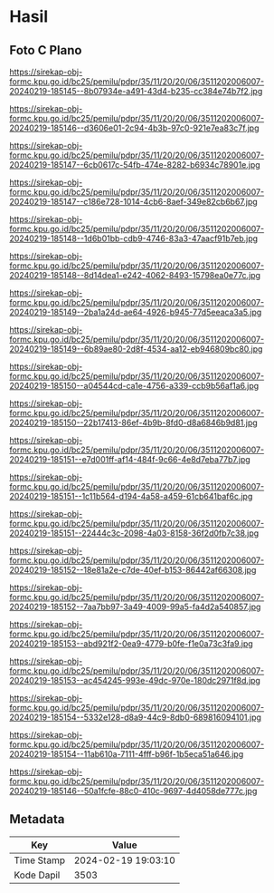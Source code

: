 # Hasil

## Foto C Plano

https://sirekap-obj-formc.kpu.go.id/bc25/pemilu/pdpr/35/11/20/20/06/3511202006007-20240219-185145--8b07934e-a491-43d4-b235-cc384e74b7f2.jpg

https://sirekap-obj-formc.kpu.go.id/bc25/pemilu/pdpr/35/11/20/20/06/3511202006007-20240219-185146--d3606e01-2c94-4b3b-97c0-921e7ea83c7f.jpg

https://sirekap-obj-formc.kpu.go.id/bc25/pemilu/pdpr/35/11/20/20/06/3511202006007-20240219-185147--6cb0617c-54fb-474e-8282-b6934c78901e.jpg

https://sirekap-obj-formc.kpu.go.id/bc25/pemilu/pdpr/35/11/20/20/06/3511202006007-20240219-185147--c186e728-1014-4cb6-8aef-349e82cb6b67.jpg

https://sirekap-obj-formc.kpu.go.id/bc25/pemilu/pdpr/35/11/20/20/06/3511202006007-20240219-185148--1d6b01bb-cdb9-4746-83a3-47aacf91b7eb.jpg

https://sirekap-obj-formc.kpu.go.id/bc25/pemilu/pdpr/35/11/20/20/06/3511202006007-20240219-185148--8d14dea1-e242-4062-8493-15798ea0e77c.jpg

https://sirekap-obj-formc.kpu.go.id/bc25/pemilu/pdpr/35/11/20/20/06/3511202006007-20240219-185149--2ba1a24d-ae64-4926-b945-77d5eeaca3a5.jpg

https://sirekap-obj-formc.kpu.go.id/bc25/pemilu/pdpr/35/11/20/20/06/3511202006007-20240219-185149--6b89ae80-2d8f-4534-aa12-eb946809bc80.jpg

https://sirekap-obj-formc.kpu.go.id/bc25/pemilu/pdpr/35/11/20/20/06/3511202006007-20240219-185150--a04544cd-ca1e-4756-a339-ccb9b56af1a6.jpg

https://sirekap-obj-formc.kpu.go.id/bc25/pemilu/pdpr/35/11/20/20/06/3511202006007-20240219-185150--22b17413-86ef-4b9b-8fd0-d8a6846b9d81.jpg

https://sirekap-obj-formc.kpu.go.id/bc25/pemilu/pdpr/35/11/20/20/06/3511202006007-20240219-185151--e7d001ff-af14-484f-9c66-4e8d7eba77b7.jpg

https://sirekap-obj-formc.kpu.go.id/bc25/pemilu/pdpr/35/11/20/20/06/3511202006007-20240219-185151--1c11b564-d194-4a58-a459-61cb641baf6c.jpg

https://sirekap-obj-formc.kpu.go.id/bc25/pemilu/pdpr/35/11/20/20/06/3511202006007-20240219-185151--22444c3c-2098-4a03-8158-36f2d0fb7c38.jpg

https://sirekap-obj-formc.kpu.go.id/bc25/pemilu/pdpr/35/11/20/20/06/3511202006007-20240219-185152--18e81a2e-c7de-40ef-b153-86442af66308.jpg

https://sirekap-obj-formc.kpu.go.id/bc25/pemilu/pdpr/35/11/20/20/06/3511202006007-20240219-185152--7aa7bb97-3a49-4009-99a5-fa4d2a540857.jpg

https://sirekap-obj-formc.kpu.go.id/bc25/pemilu/pdpr/35/11/20/20/06/3511202006007-20240219-185153--abd921f2-0ea9-4779-b0fe-f1e0a73c3fa9.jpg

https://sirekap-obj-formc.kpu.go.id/bc25/pemilu/pdpr/35/11/20/20/06/3511202006007-20240219-185153--ac454245-993e-49dc-970e-180dc2971f8d.jpg

https://sirekap-obj-formc.kpu.go.id/bc25/pemilu/pdpr/35/11/20/20/06/3511202006007-20240219-185154--5332e128-d8a9-44c9-8db0-689816094101.jpg

https://sirekap-obj-formc.kpu.go.id/bc25/pemilu/pdpr/35/11/20/20/06/3511202006007-20240219-185154--11ab610a-7111-4fff-b96f-1b5eca51a646.jpg

https://sirekap-obj-formc.kpu.go.id/bc25/pemilu/pdpr/35/11/20/20/06/3511202006007-20240219-185146--50a1fcfe-88c0-410c-9697-4d4058de777c.jpg


## Metadata

| Key        | Value               |
| ---------- | ------------------- |
| Time Stamp | 2024-02-19 19:03:10 |
| Kode Dapil | 3503                |



